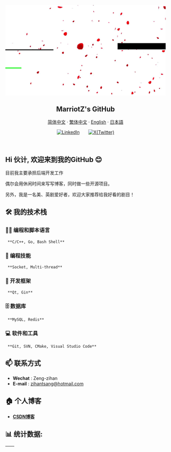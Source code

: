 <p align="center">
 <img width="600px" src="./resources/backanime.gif" align="center" alt="MarriotZ's GitHub" />
 <h2 align="center">MarriotZ's GitHub</h2>
</p>

<p align="center">
    <a href="/docs/readme_chs.md">简体中文</a>
    ·
    <a href="/docs/readme_cht.md">繁体中文</a>
    ·
    <a href="/docs/readme_en.md">English</a>
    ·
    <a href="/docs/readme_jp.md">日本語</a>
</p>

<!-- Social icons section -->
<p align="center">
  <a href="https://linkedin.com/in/zihan-zeng-max-1b26a8201"><img width="32px" title="LinkedIn" src="https://i.imgur.com/Y9lbNqu.png"/></a>
  &#8287;&#8287;&#8287;&#8287;&#8287;
  <a href="https://twitter.com/zihantsang"><img width="46px" title="X(Twitter)" src="https://ww1.freelogovectors.net/wp-content/uploads/2023/07/twitter-x-logo-freelogovectors.net_.png"/></a>
</p>
<br/>

## Hi 伙计, 欢迎来到我的GitHub 😊

目前我主要承担后端开发工作

偶尔会用休闲时间来写写博客，同时做一些开源项目。

另外，我是一名美、英剧爱好者，欢迎大家推荐给我好看的剧目！

## 🛠️ 我的技术栈

### 👨‍💻 编程和脚本语言

     **C/C++, Go, Bash Shell**

### 🔭 编程技能

     **Socket, Multi-thread**
     
### 🧰 开发框架

     **Qt, Gin**

### 🗄️ 数据库

     **MySQL, Redis**

### 💻 软件和工具

     **Git, SVN, CMake, Visual Studio Code**

## 📫 联系方式

- **Wechat** : Zeng-zihan
- **E-mail** : zihantsang@hotmail.com

## 🏠 个人博客

- **[CSDN博客](https://blog.csdn.net/weixin_42839065)**


## 📊 统计数据:

| <img align="center" src="https://github-readme-stats.vercel.app/api?username=MarriotZ&hide=contribs,prs&show_icons=true&theme=transparent&count_private=true&bg_color=start&hide_border=true" alt="" /> | <img align="center" src="https://github-readme-stats.vercel.app/api/top-langs/?username=MarriotZ&layout=compact&theme=transparent&hide_border=true" alt="" /> |
| ----------------------------------------------------------------------------------------------------------------------------------------------- | --------------------------------------------------------------------------------------------------------------------------------------------------------- |


<!--
**MarriotZ/MarriotZ** is a ✨ _special_ ✨ repository because its `README.md` (this file) appears on your GitHub profile.

Here are some ideas to get you started:

- 🔭 I’m currently working on ...
- 🌱 I’m currently learning ...
- 👯 I’m looking to collaborate on ...
- 🤔 I’m looking for help with ...
- 💬 Ask me about ...
- 📫 How to reach me: ...
- 😄 Pronouns: ...
- ⚡ Fun fact: ...
-->
